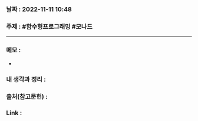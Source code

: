 ### 날짜 : 2022-11-11 10:48
### 주제 : #함수형프로그래밍 #모나드 

---- 

### 메모 : 
- 


### 내 생각과 정리 : 


### 출처(참고문헌) : 


### Link : 
